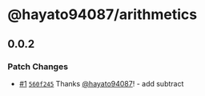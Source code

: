 # @hayato94087/arithmetics

## 0.0.2

### Patch Changes

- [#1](https://github.com/hayato94087/arithmetics/pull/1) [`560f245`](https://github.com/hayato94087/arithmetics/commit/560f24539b3ebba47913697732274f354d5b7465) Thanks [@hayato94087](https://github.com/hayato94087)! - add subtract
